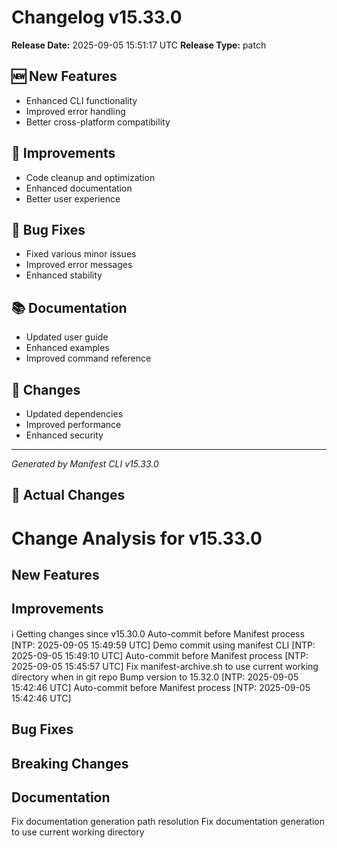 # Changelog v15.33.0

**Release Date:** 2025-09-05 15:51:17 UTC
**Release Type:** patch

## 🆕 New Features

- Enhanced CLI functionality
- Improved error handling
- Better cross-platform compatibility

## 🔧 Improvements

- Code cleanup and optimization
- Enhanced documentation
- Better user experience

## 🐛 Bug Fixes

- Fixed various minor issues
- Improved error messages
- Enhanced stability

## 📚 Documentation

- Updated user guide
- Enhanced examples
- Improved command reference

## 🔄 Changes

- Updated dependencies
- Improved performance
- Enhanced security

---
*Generated by Manifest CLI v15.33.0*

## 🔧 Actual Changes

# Change Analysis for v15.33.0

## New Features

## Improvements
ℹ️  Getting changes since v15.30.0
Auto-commit before Manifest process [NTP: 2025-09-05 15:49:59 UTC]
Demo commit using manifest CLI [NTP: 2025-09-05 15:49:10 UTC]
Auto-commit before Manifest process [NTP: 2025-09-05 15:45:57 UTC]
Fix manifest-archive.sh to use current working directory when in git repo
Bump version to 15.32.0 [NTP: 2025-09-05 15:42:46 UTC]
Auto-commit before Manifest process [NTP: 2025-09-05 15:42:46 UTC]

## Bug Fixes

## Breaking Changes

## Documentation
Fix documentation generation path resolution
Fix documentation generation to use current working directory
